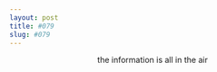 ```yaml
---
layout: post
title: #079
slug: #079
---
```


<p class="description" style="text-align: center;">
the information is all in the air
